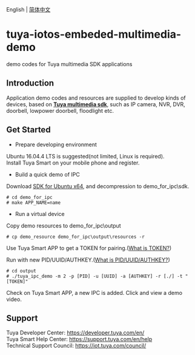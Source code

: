 English | [简体中文](./README_zh-CN.md)

# tuya-iotos-embeded-multimedia-demo
demo codes for Tuya multimedia SDK applications

## Introduction
Application demo codes and resources are supplied to develop kinds of devices, based on **[Tuya multimedia sdk](https://github.com/tuya/tuya-iotos-embeded-sdk-multimedia)**, such as IP camera, NVR, DVR, doorbell, lowpower doorbell, floodlight etc. 

## Get Started

* Prepare developing environment

Ubuntu 16.04.4 LTS is suggested(not limited, Linux is required).<br>
Install Tuya Smart on your mobile phone and register.

* Build a quick demo of IPC

Download [SDK for Ubuntu x64](https://github.com/tuya/tuya-iotos-embeded-sdk-multimedia/), and decompression to demo_for_ipc\sdk\. <br>
```
# cd demo_for_ipc
# make APP_NAME=name
```

* Run a virtual device

Copy demo resources to demo_for_ipc\output
```
# cp demo_resource demo_for_ipc\output\resources -r
```
Use Tuya Smart APP to get a TOKEN for pairing.([What is TOKEN?](https://github.com/tuya/tuya-iotos-embeded-multimedia-demo/wiki))<br>


Run with new PID/UUID/AUTHKEY.([What is PID/UUID/AUTHKEY?](https://github.com/tuya/tuya-iotos-embeded-multimedia-demo/wiki))<br>
```
# cd output
# ./tuya_ipc_demo -m 2 -p [PID] -u [UUID] -a [AUTHKEY] -r [./] -t "[TOKEN]"
```
Check on Tuya Smart APP, a new IPC is added. Click and view a demo video.

## Support
Tuya Developer Center: https://developer.tuya.com/en/ <br>
Tuya Smart Help Center: https://support.tuya.com/en/help <br>
Technical Support Council: https://iot.tuya.com/council/ 
